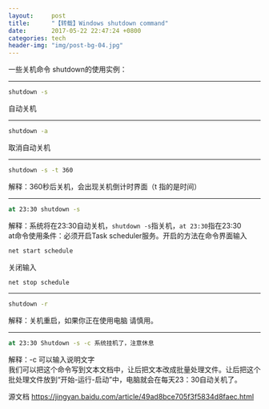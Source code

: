 ```yaml
---
layout:     post
title:      "【转载】Windows shutdown command"
date:       2017-05-22 22:47:24 +0800
categories: tech
header-img: "img/post-bg-04.jpg"
---
```


一些关机命令 shutdown的使用实例：

---
```bat
shutdown -s
```
自动关机 

---

```bat
shutdown -a
```
取消自动关机

---

```bat
shutdown -s -t 360
```
解释：360秒后关机，会出现关机倒计时界面（t 指的是时间）

---

```bat
at 23:30 shutdown -s
```
解释：系统将在23:30自动关机，`shutdown -s`指关机，`at 23:30`指在23:30<br>
at命令使用条件：必须开启Task scheduler服务。开启的方法在命令界面输入


```bat
net start schedule
```
关闭输入
```bat
net stop schedule
```

---

```bat
shutdown -r
```
解释：关机重启，如果你正在使用电脑 请慎用。

---

```bat
at 23:30 Shutdown -s -c 系统挂机了，注意休息
```
解释：-c 可以输入说明文字<br>
我们可以把这个命令写到文本文档中，让后把文本改成批量处理文件。让后把这个批处理文件放到“开始-运行-启动”中，电脑就会在每天23：30自动关机了。
 
源文档 <https://jingyan.baidu.com/article/49ad8bce705f3f5834d8faec.html>
